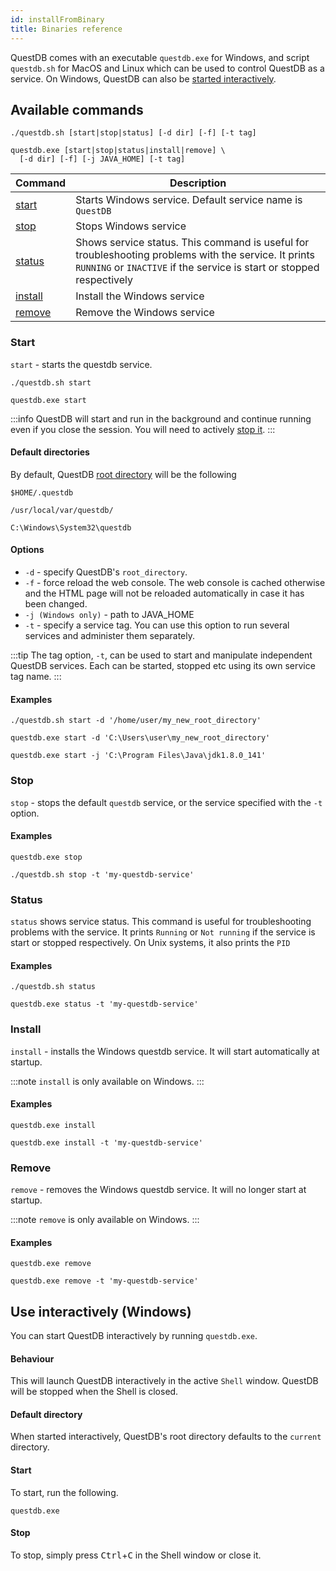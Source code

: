 ```yaml
---
id: installFromBinary
title: Binaries reference
---
```


QuestDB comes with an executable `questdb.exe` for Windows, and script
`questdb.sh` for MacOS and Linux which can be used to control QuestDB as a
service. On Windows, QuestDB can also be
[started interactively](#use-interactively-windows).

## Available commands

```questdb-sql title="Linux & MacOS"
./questdb.sh [start|stop|status] [-d dir] [-f] [-t tag]
```

```questdb-sql title="Windows"
questdb.exe [start|stop|status|install|remove] \
  [-d dir] [-f] [-j JAVA_HOME] [-t tag]
```

| Command             | Description                                                                                                                                                                   |
| ------------------- | ----------------------------------------------------------------------------------------------------------------------------------------------------------------------------- |
| [start](#start)     | Starts Windows service. Default service name is `QuestDB`                                                                                                                     |
| [stop](#stop)       | Stops Windows service                                                                                                                                                         |
| [status](#status)   | Shows service status. This command is useful for troubleshooting problems with the service. It prints `RUNNING` or `INACTIVE` if the service is start or stopped respectively |
| [install](#install) | Install the Windows service                                                                                                                                                   |
| [remove](#remove)   | Remove the Windows service                                                                                                                                                    |

### Start

`start` - starts the questdb service.

```questdb-sql title="Linux & MacOS"
./questdb.sh start
```

```questdb-sql title="Windows"
questdb.exe start
```

:::info
QuestDB will start and run in the background and continue running even
if you close the session. You will need to actively [stop it](#stop).
:::

#### Default directories

By default, QuestDB [root directory](rootDirectoryStructure.md) will be the
following

```script title="Linux"
$HOME/.questdb
```

```script title="MacOS"
/usr/local/var/questdb/
```

```script title="Windows"
C:\Windows\System32\questdb
```

#### Options

- `-d` - specify QuestDB's `root_directory`.
- `-f` - force reload the web console. The web console is cached otherwise and
  the HTML page will not be reloaded automatically in case it has been changed.
- `-j (Windows only)` - path to JAVA_HOME
- `-t` - specify a service tag. You can use this option to run several services
  and administer them separately.

:::tip
The tag option, `-t`, can be used to start and manipulate independent
QuestDB services. Each can be started, stopped etc using its own service tag
name.
:::

#### Examples

```questdb-sql title="Linux & MacOS - custom root_directory"
./questdb.sh start -d '/home/user/my_new_root_directory'
```

```questdb-sql title="Windows - custom root_directory"
questdb.exe start -d 'C:\Users\user\my_new_root_directory'
```

```questdb-sql title="Windows - custom JAVA_HOME"
questdb.exe start -j 'C:\Program Files\Java\jdk1.8.0_141'
```

### Stop

`stop` - stops the default `questdb` service, or the service specified with the
`-t` option.

#### Examples

```questdb-sql title="Windows"
questdb.exe stop
```

```questdb-sql title="Linux & MacOS - specific tag"
./questdb.sh stop -t 'my-questdb-service'
```

### Status

`status` shows service status. This command is useful for troubleshooting
problems with the service. It prints `Running` or `Not running` if the service
is start or stopped respectively. On Unix systems, it also prints the `PID`

#### Examples

```questdb-sql title="Linux & MacOS"
./questdb.sh status
```

```questdb-sql title="Windows - specific tag"
questdb.exe status -t 'my-questdb-service'
```

### Install

`install` - installs the Windows questdb service. It will start automatically at
startup.

:::note
`install` is only available on Windows.
:::

#### Examples

```questdb-sql title="Default service"
questdb.exe install
```

```questdb-sql title="Specific tag"
questdb.exe install -t 'my-questdb-service'
```

### Remove

`remove` - removes the Windows questdb service. It will no longer start at
startup.

:::note
`remove` is only available on Windows.
:::

#### Examples

```questdb-sql title="Default service"
questdb.exe remove
```

```questdb-sql title="Specific tag"
questdb.exe remove -t 'my-questdb-service'
```

## Use interactively (Windows)

You can start QuestDB interactively by running `questdb.exe`.

#### Behaviour

This will launch QuestDB interactively in the active `Shell` window. QuestDB
will be stopped when the Shell is closed.

#### Default directory

When started interactively, QuestDB's root directory defaults to the `current`
directory.

#### Start

To start, run the following.

```questdb-sql title="Start"
questdb.exe
```

#### Stop

To stop, simply press <kbd>Ctrl</kbd>+<kbd>C</kbd> in the Shell window or close
it.
